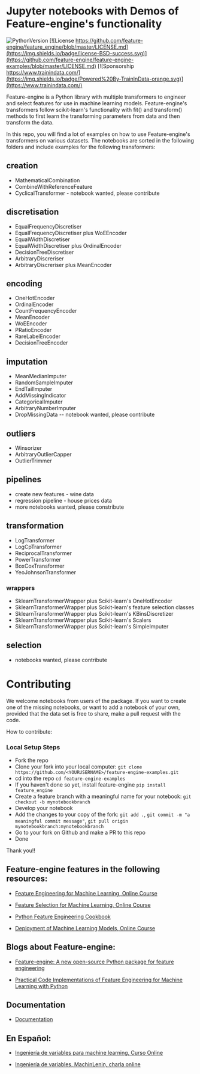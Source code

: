 # Jupyter notebooks with Demos of Feature-engine's functionality

![PythonVersion](https://img.shields.io/badge/python-3.6%20|3.7%20|%203.8%20|%203.9-success)
[![License https://github.com/feature-engine/feature_engine/blob/master/LICENSE.md](https://img.shields.io/badge/license-BSD-success.svg)](https://github.com/feature-engine/feature-engine-examples/blob/master/LICENSE.md)
[![Sponsorship https://www.trainindata.com/](https://img.shields.io/badge/Powered%20By-TrainInData-orange.svg)](https://www.trainindata.com/)


Feature-engine is a Python library with multiple transformers to engineer and select features for use in machine learning models. 
Feature-engine's transformers follow scikit-learn's functionality with fit() and transform() methods to first learn the 
transforming parameters from data and then transform the data.

In this repo, you will find a lot of examples on how to use Feature-engine's transformers on various datasets. The notebooks are sorted in the following folders and include examples for the following transformers:


## creation
 * MathematicalCombination
 * CombineWithReferenceFeature
 * CyclicalTransformer - notebook wanted, please contribute

## discretisation
* EqualFrequencyDiscretiser
* EqualFrequencyDiscretiser plus WoEEncoder
* EqualWidthDiscretiser
* EqualWidthDiscretiser plus OrdinalEncoder
* DecisionTreeDiscretiser
* ArbitraryDiscreriser
* ArbitraryDiscreriser plus MeanEncoder

## encoding
* OneHotEncoder
* OrdinalEncoder
* CountFrequencyEncoder
* MeanEncoder
* WoEEncoder
* PRatioEncoder
* RareLabelEncoder
* DecisionTreeEncoder

## imputation
* MeanMedianImputer
* RandomSampleImputer
* EndTailImputer
* AddMissingIndicator
* CategoricalImputer
* ArbitraryNumberImputer
* DropMissingData -- notebook wanted, please contribute

## outliers
* Winsorizer
* ArbitraryOutlierCapper
* OutlierTrimmer

## pipelines
* create new features - wine data
* regression pipeline - house prices data
* more notebooks wanted, please constribute

## transformation
* LogTransformer
* LogCpTransformer
* ReciprocalTransformer
* PowerTransformer
* BoxCoxTransformer
* YeoJohnsonTransformer

### wrappers
 * SklearnTransformerWrapper plus Scikit-learn's OneHotEncoder
 * SklearnTransformerWrapper plus Scikit-learn's feature selection classes
 * SklearnTransformerWrapper plus Scikit-learn's KBinsDiscretizer
 * SklearnTransformerWrapper plus Scikit-learn's Scalers
 * SklearnTransformerWrapper plus Scikit-learn's SimpleImputer

## selection
 * notebooks wanted, please contribute



# Contributing

We welcome notebooks from users of the package. If you want to create one of the missing notebooks, or want to add a notebook of your own, provided that the data set is free to share, make a pull request with the code.

How to contribute:

### Local Setup Steps
- Fork the repo
- Clone your fork into your local computer: ``git clone https://github.com/<YOURUSERNAME>/feature-engine-examples.git``
- cd into the repo ``cd feature-engine-examples``
- If you haven't done so yet, install feature-engine ``pip install feature_engine``
- Create a feature branch with a meaningful name for your notebook: ``git checkout -b mynotebookbranch``
- Develop your notebook
- Add the changes to your copy of the fork: ``git add .``, ``git commit -m "a meaningful commit message"``, ``git pull origin mynotebookbranch:mynotebookbranch``
- Go to your fork on Github and make a PR to this repo
- Done

Thank you!!

## Feature-engine features in the following resources:

* [Feature Engineering for Machine Learning, Online Course](https://www.trainindata.com/p/feature-engineering-for-machine-learning)

* [Feature Selection for Machine Learning, Online Course](https://www.trainindata.com/p/feature-selection-for-machine-learning)

* [Python Feature Engineering Cookbook](https://www.packtpub.com/data/python-feature-engineering-cookbook)

* [Deployment of Machine Learning Models, Online Course](https://www.udemy.com/course/deployment-of-machine-learning-models/?referralCode=D4FE5EA129FFD203CFF4)

## Blogs about Feature-engine:

* [Feature-engine: A new open-source Python package for feature engineering](https://trainindata.medium.com/feature-engine-a-new-open-source-python-package-for-feature-engineering-29a0ab88ea7c)

* [Practical Code Implementations of Feature Engineering for Machine Learning with Python](https://towardsdatascience.com/practical-code-implementations-of-feature-engineering-for-machine-learning-with-python-f13b953d4bcd)

## Documentation

* [Documentation](http://feature-engine.readthedocs.io)

## En Español:

* [Ingeniería de variables para machine learning, Curso Online](https://www.udemy.com/course/ingenieria-de-variables-para-machine-learning/?referralCode=CE398C784F17BD87482C)

* [Ingeniería de variables, MachinLenin, charla online](https://www.youtube.com/watch?v=NhCxOOoFXds)
